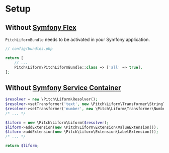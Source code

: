 # Setup

## Without [Symfony Flex](https://symfony.com/doc/current/setup/flex.html)

`PitchLiformBundle` needs to be activated in your Symfony application.

```php
// config/bundles.php

return [
    // ...
    Pitch\Liform\PitchLiformBundle::class => ['all' => true],
];
```

## Without [Symfony Service Container](https://symfony.com/doc/current/service_container.html)

```php
$resolver = new \Pitch\Liform\Resolver();
$resolver->setTransformer('text', new \Pitch\Liform\Transformer\StringTransformer());
$resolver->setTransformer('number', new \Pitch\Liform\Transformer\NumberTransformer());
/* ... */

$liform = new \Pitch\Liform\Liform($resolver);
$liform->addExtension(new \Pitch\Liform\Extension\ValueExtension());
$liform->addExtension(new \Pitch\Liform\Extension\LabelExtension());
/* ... */

return $liform;
```
